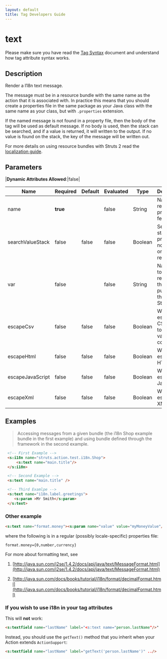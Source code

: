 ```yaml
---
layout: default
title: Tag Developers Guide
---
```


# text

Please make sure you have read the [Tag Syntax](tag-syntax.html) document and understand how tag attribute syntax works.

## Description

Render a I18n text message.

The message must be in a resource bundle with the same name as the action that it is associated with. In practice this 
means that you should create a properties file in the same package as your Java class with the same name as your class, 
but with `.properties` extension.

If the named message is not found in a property file, then the body of the tag will be used as default message. If no body 
is used, then the stack can be searched, and if a value is returned, it will written to the output.
If no value is found on the stack, the key of the message will be written out.

For more details on using resource bundles with Struts 2 read the [localization guide](../core-developers/localization.html).

## Parameters

|__Dynamic Attributes Allowed__:|false|

|Name|Required|Default|Evaluated|Type|Description|Since|
|----|--------|-------|---------|----|-----------|-----|
|name|__true__| |false|String|Name of resource property to fetch|
|searchValueStack|false|false|false|Boolean|Search the stack if property is not found on resources|Deprecated|
|var|false| |false|String|Name used to reference the value pushed into the Value Stack|
|escapeCsv|false|false|false|Boolean|Whether to escape CSV (useful to escape a value for a column)|2.5.14|
|escapeHtml|false|false|false|Boolean|Whether to escape HTML|2.5.14|
|escapeJavaScript|false|false|false|Boolean|Whether to escape Javascript|2.5.14|
|escapeXml|false|false|false|Boolean|Whether to escape XML|2.5.14|


## Examples

> Accessing messages from a given bundle (the i18n Shop example bundle in the first example) and using bundle defined 
> through the framework in the second example.

```html
 <!-- First Example -->
 <s:i18n name="struts.action.test.i18n.Shop">
     <s:text name="main.title"/>
 </s:i18n>

 <!-- Second Example -->
 <s:text name="main.title" />

 <!-- Third Examlpe -->
 <s:text name="i18n.label.greetings">
    <s:param >Mr Smith</s:param>
 </s:text>

```

### Other example

```html
<s:text name="format.money"><s:param name="value" value="myMoneyValue"/></s:text>
```

where the following is in a regular (possibly locale-specific) properties file:

```
format.money={0,number,currency}
```

For more about formatting text, see

1. [http://java.sun.com/j2se/1.4.2/docs/api/java/text/MessageFormat.html](http://java.sun.com/j2se/1.4.2/docs/api/java/text/MessageFormat.html)

2. [http://java.sun.com/docs/books/tutorial/i18n/format/decimalFormat.html](http://java.sun.com/docs/books/tutorial/i18n/format/decimalFormat.html)

### If you wish to use i18n in your tag attributes

This will **not** work:

```html
<s:textfield name="lastName" label="<s:text name="person.lastName"/>" ../>
```

Instead, you should use the `getText()` method that you inherit when your Action extends `ActionSupport`:

```html
<s:textfield name="lastName" label="getText('person.lastName')" ../>
```
